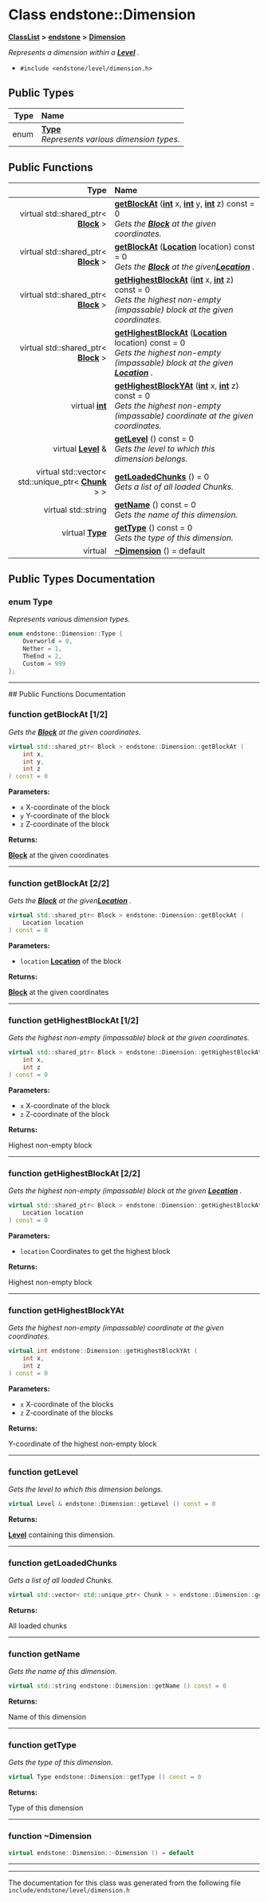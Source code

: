 

# Class endstone::Dimension



[**ClassList**](annotated.md) **>** [**endstone**](namespaceendstone.md) **>** [**Dimension**](classendstone_1_1Dimension.md)



_Represents a dimension within a_ [_**Level**_](classendstone_1_1Level.md) _._

* `#include <endstone/level/dimension.h>`

















## Public Types

| Type | Name |
| ---: | :--- |
| enum  | [**Type**](#enum-type)  <br>_Represents various dimension types._  |




















## Public Functions

| Type | Name |
| ---: | :--- |
| virtual std::shared\_ptr&lt; [**Block**](classendstone_1_1Block.md) &gt; | [**getBlockAt**](#function-getblockat-12) ([**int**](classendstone_1_1Vector.md) x, [**int**](classendstone_1_1Vector.md) y, [**int**](classendstone_1_1Vector.md) z) const = 0<br>_Gets the_ [_**Block**_](classendstone_1_1Block.md) _at the given coordinates._ |
| virtual std::shared\_ptr&lt; [**Block**](classendstone_1_1Block.md) &gt; | [**getBlockAt**](#function-getblockat-22) ([**Location**](classendstone_1_1Location.md) location) const = 0<br>_Gets the_ [_**Block**_](classendstone_1_1Block.md) _at the given_[_**Location**_](classendstone_1_1Location.md) _._ |
| virtual std::shared\_ptr&lt; [**Block**](classendstone_1_1Block.md) &gt; | [**getHighestBlockAt**](#function-gethighestblockat-12) ([**int**](classendstone_1_1Vector.md) x, [**int**](classendstone_1_1Vector.md) z) const = 0<br>_Gets the highest non-empty (impassable) block at the given coordinates._  |
| virtual std::shared\_ptr&lt; [**Block**](classendstone_1_1Block.md) &gt; | [**getHighestBlockAt**](#function-gethighestblockat-22) ([**Location**](classendstone_1_1Location.md) location) const = 0<br>_Gets the highest non-empty (impassable) block at the given_ [_**Location**_](classendstone_1_1Location.md) _._ |
| virtual [**int**](classendstone_1_1Vector.md) | [**getHighestBlockYAt**](#function-gethighestblockyat) ([**int**](classendstone_1_1Vector.md) x, [**int**](classendstone_1_1Vector.md) z) const = 0<br>_Gets the highest non-empty (impassable) coordinate at the given coordinates._  |
| virtual [**Level**](classendstone_1_1Level.md) & | [**getLevel**](#function-getlevel) () const = 0<br>_Gets the level to which this dimension belongs._  |
| virtual std::vector&lt; std::unique\_ptr&lt; [**Chunk**](classendstone_1_1Chunk.md) &gt; &gt; | [**getLoadedChunks**](#function-getloadedchunks) () = 0<br>_Gets a list of all loaded Chunks._  |
| virtual std::string | [**getName**](#function-getname) () const = 0<br>_Gets the name of this dimension._  |
| virtual [**Type**](classendstone_1_1Dimension.md#enum-type) | [**getType**](#function-gettype) () const = 0<br>_Gets the type of this dimension._  |
| virtual  | [**~Dimension**](#function-dimension) () = default<br> |




























## Public Types Documentation




### enum Type 

_Represents various dimension types._ 
```C++
enum endstone::Dimension::Type {
    Overworld = 0,
    Nether = 1,
    TheEnd = 2,
    Custom = 999
};
```




<hr>
## Public Functions Documentation




### function getBlockAt [1/2]

_Gets the_ [_**Block**_](classendstone_1_1Block.md) _at the given coordinates._
```C++
virtual std::shared_ptr< Block > endstone::Dimension::getBlockAt (
    int x,
    int y,
    int z
) const = 0
```





**Parameters:**


* `x` X-coordinate of the block 
* `y` Y-coordinate of the block 
* `z` Z-coordinate of the block 



**Returns:**

[**Block**](classendstone_1_1Block.md) at the given coordinates 





        

<hr>



### function getBlockAt [2/2]

_Gets the_ [_**Block**_](classendstone_1_1Block.md) _at the given_[_**Location**_](classendstone_1_1Location.md) _._
```C++
virtual std::shared_ptr< Block > endstone::Dimension::getBlockAt (
    Location location
) const = 0
```





**Parameters:**


* `location` [**Location**](classendstone_1_1Location.md) of the block 



**Returns:**

[**Block**](classendstone_1_1Block.md) at the given coordinates 





        

<hr>



### function getHighestBlockAt [1/2]

_Gets the highest non-empty (impassable) block at the given coordinates._ 
```C++
virtual std::shared_ptr< Block > endstone::Dimension::getHighestBlockAt (
    int x,
    int z
) const = 0
```





**Parameters:**


* `x` X-coordinate of the block 
* `z` Z-coordinate of the block 



**Returns:**

Highest non-empty block 





        

<hr>



### function getHighestBlockAt [2/2]

_Gets the highest non-empty (impassable) block at the given_ [_**Location**_](classendstone_1_1Location.md) _._
```C++
virtual std::shared_ptr< Block > endstone::Dimension::getHighestBlockAt (
    Location location
) const = 0
```





**Parameters:**


* `location` Coordinates to get the highest block 



**Returns:**

Highest non-empty block 





        

<hr>



### function getHighestBlockYAt 

_Gets the highest non-empty (impassable) coordinate at the given coordinates._ 
```C++
virtual int endstone::Dimension::getHighestBlockYAt (
    int x,
    int z
) const = 0
```





**Parameters:**


* `x` X-coordinate of the blocks 
* `z` Z-coordinate of the blocks 



**Returns:**

Y-coordinate of the highest non-empty block 





        

<hr>



### function getLevel 

_Gets the level to which this dimension belongs._ 
```C++
virtual Level & endstone::Dimension::getLevel () const = 0
```





**Returns:**

[**Level**](classendstone_1_1Level.md) containing this dimension. 





        

<hr>



### function getLoadedChunks 

_Gets a list of all loaded Chunks._ 
```C++
virtual std::vector< std::unique_ptr< Chunk > > endstone::Dimension::getLoadedChunks () = 0
```





**Returns:**

All loaded chunks 





        

<hr>



### function getName 

_Gets the name of this dimension._ 
```C++
virtual std::string endstone::Dimension::getName () const = 0
```





**Returns:**

Name of this dimension 





        

<hr>



### function getType 

_Gets the type of this dimension._ 
```C++
virtual Type endstone::Dimension::getType () const = 0
```





**Returns:**

Type of this dimension 





        

<hr>



### function ~Dimension 

```C++
virtual endstone::Dimension::~Dimension () = default
```




<hr>

------------------------------
The documentation for this class was generated from the following file `include/endstone/level/dimension.h`

